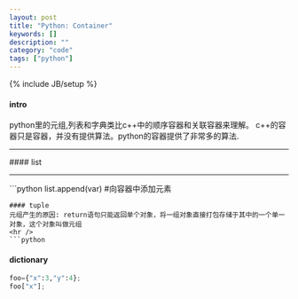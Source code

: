 ```yaml
---
layout: post
title: "Python: Container"
keywords: []
description: ""
category: "code"
tags: ["python"]
---
```

{% include JB/setup %}

#### intro
python里的元组,列表和字典类比c++中的顺序容器和关联容器来理解。
c++的容器只是容器，并没有提供算法。python的容器提供了非常多的算法.
<hr />
#### list
<hr />
```python
list.append(var)  #向容器中添加元素

```
#### tuple
元组产生的原因: return语句只能返回单个对象，将一组对象直接打包存储于其中的一个单一对象，这个对象叫做元组
<hr />
```python
```
#### dictionary
```python
foo={"x":3,"y":4};
foo["x"];
```
